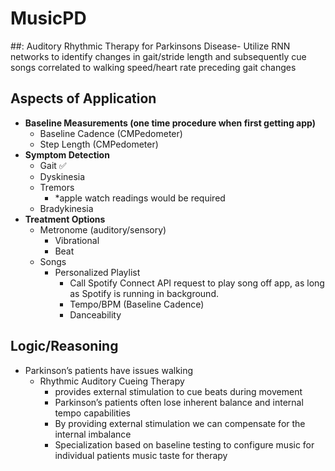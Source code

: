 # MusicPD

##: Auditory Rhythmic Therapy for Parkinsons Disease- Utilize RNN networks to identify changes in gait/stride length and subsequently cue songs correlated to walking speed/heart rate preceding gait changes

## Aspects of Application

- **Baseline Measurements (one time procedure when first getting app)**
    - Baseline Cadence (CMPedometer)
    - Step Length (CMPedometer)
- **Symptom Detection**
    - Gait ✅
    - Dyskinesia
    - Tremors
        - *apple watch readings would be required
    - Bradykinesia
- **Treatment Options**
    - Metronome (auditory/sensory)
        - Vibrational
        - Beat
    - Songs
        - Personalized Playlist
            - Call Spotify Connect API request to play song off app, as long as Spotify is running in background.
            - Tempo/BPM (Baseline Cadence)
            - Danceability

## Logic/Reasoning

- Parkinson’s patients have issues walking
    - Rhythmic Auditory Cueing Therapy
        - provides external stimulation to cue beats during movement
        - Parkinson’s patients often lose inherent balance and internal tempo capabilities
        - By providing external stimulation we can compensate for the internal imbalance
        - Specialization based on baseline testing to configure music for individual patients music taste for therapy
